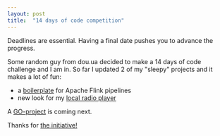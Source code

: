 ```yaml
---
layout: post
title:  "14 days of code competition"
---
```


Deadlines are essential.
Having a final date pushes you to advance the progress. 

Some random guy from dou.ua decided to make a 14 days of code challenge and I am in. 
So far I updated 2 of my "sleepy" projects and it makes a lot of fun:
 * a [boilerplate](https://github.com/msergo/flink-rabbitmq-source-boilerplate) for Apache Flink pipelines
 * new look for my [local radio player](https://github.com/msergo/mplayer-pi)

A [GO-project](https://github.com/msergo/eki_telegram_bot) is coming next. 

Thanks for [the initiative!](https://code2weeks.online/Leaderboard)
